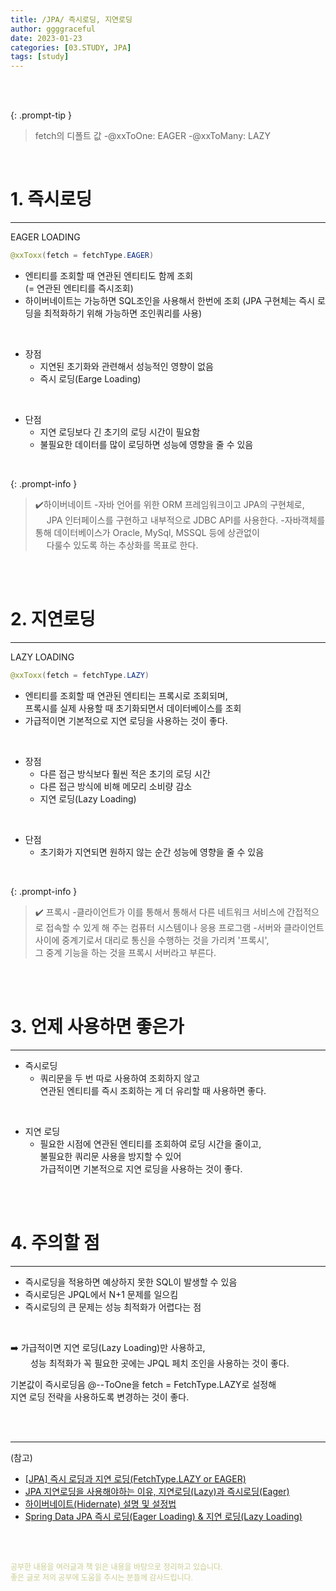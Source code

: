 ```yaml
---
title: /JPA/ 즉시로딩, 지연로딩
author: ggggraceful
date: 2023-01-23
categories: [03.STUDY, JPA]
tags: [study]
---
```


<br/>
<br/>

{: .prompt-tip }
> fetch의 디폴트 값
> -@xxToOne: EAGER
> -@xxToMany: LAZY

<br/>

# 1. 즉시로딩

---

EAGER LOADING

```java
@xxToxx(fetch = fetchType.EAGER)
```

- 엔티티를 조회할 때 연관된 엔티티도 함께 조회  
  (= 연관된 엔티티를 즉시조회)
- 하이버네이트는 가능하면 SQL조인을 사용해서 한번에 조회
  (JPA 구현체는 즉시 로딩을 최적화하기 위해 가능하면 조인쿼리를 사용)

<br/>

- 장점
  - 지연된 초기화와 관련해서 성능적인 영향이 없음
  - 즉시 로딩(Earge Loading) 

<br/>

- 단점
  - 지연 로딩보다 긴 초기의 로딩 시간이 필요함
  - 불필요한 데이터를 많이 로딩하면 성능에 영향을 줄 수 있음

<br/>

{: .prompt-info }
> ✔️하이버네이트
> -자바 언어를 위한 ORM 프레임워크이고 JPA의 구현체로,  
> 　 JPA 인터페이스를 구현하고 내부적으로 JDBC API를 사용한다.
> -자바객체를 통해 데이터베이스가 Oracle, MySql, MSSQL 등에 상관없이  
> 　 다룰수 있도록 하는 추상화를 목표로 한다.

<br/>
<br/>

# 2. 지연로딩 

---

LAZY LOADING

```java
@xxToxx(fetch = fetchType.LAZY)
```
- 엔티티를 조회할 때 연관된 엔티티는 프록시로 조회되며,  
  프록시를 실제 사용할 때 초기화되면서 데이터베이스를 조회
- 가급적이면 기본적으로 지연 로딩을 사용하는 것이 좋다.

<br/>

- 장점
  - 다른 접근 방식보다 훨씬 적은 초기의 로딩 시간
  - 다른 접근 방식에 비해 메모리 소비량 감소
  - 지연 로딩(Lazy Loading) 

<br/>

- 단점
  - 초기화가 지연되면 원하지 않는 순간 성능에 영향을 줄 수 있음

<br/>

{: .prompt-info }
> ✔️ 프록시
> -클라이언트가 이를 통해서 통해서 다른 네트워크 서비스에 간접적으로 접속할 수 있게 해 주는 컴퓨터 시스템이나 응용 프로그램
> -서버와 클라이언트 사이에 중계기로서 대리로 통신을 수행하는 것을 가리켜 '프록시',  
>   그 중계 기능을 하는 것을 프록시 서버라고 부른다.

<br/>
<br/>

# 3. 언제 사용하면 좋은가

---

- 즉시로딩
  - 쿼리문을 두 번 따로 사용하여 조회하지 않고  
    연관된 엔티티를 즉시 조회하는 게 더 유리할 때 사용하면 좋다.

<br/>

- 지연 로딩
  - 필요한 시점에 연관된 엔티티를 조회하여 로딩 시간을 줄이고,  
    불필요한 쿼리문 사용을 방지할 수 있어  
    가급적이면 기본적으로 지연 로딩을 사용하는 것이 좋다.
  
<br/>
<br/>

# 4. 주의할 점

---

- 즉시로딩을 적용하면 예상하지 못한 SQL이 발생할 수 있음
- 즉시로딩은 JPQL에서 N+1 문제를 일으킴
- 즉시로딩의 큰 문제는 성능 최적화가 어렵다는 점

<br/>

➡️ 가급적이면 지연 로딩(Lazy Loading)만 사용하고,  
　　 성능 최적화가 꼭 필요한 곳에는 JPQL 페치 조인을 사용하는 것이 좋다. 

기본값이 즉시로딩음 @--ToOne을 fetch = FetchType.LAZY로 설정해  
지연 로딩 전략을 사용하도록 변경하는 것이 좋다. 


<br/>
<br/>

---

(참고)

- [[JPA] 즉시 로딩과 지연 로딩(FetchType.LAZY or EAGER)](https://ict-nroo.tistory.com/132)
- [JPA 지연로딩을 사용해야하는 이유, 지연로딩(Lazy)과 즉시로딩(Eager)](https://developer-hm.tistory.com/37)
- [하이버네이트(Hidernate) 설명 및 설정법](https://devbksheen.tistory.com/entry/JPA-%ED%95%98%EC%9D%B4%EB%B2%84%EB%84%A4%EC%9D%B4%ED%8A%B8)
- [Spring Data JPA 즉시 로딩(Eager Loading) & 지연 로딩(Lazy Loading)](https://zzang9ha.tistory.com/347)

<br/>
<br/>

<span style="font-size: 12px; color:  #cbce91"> 공부한 내용을 여러글과 책 읽은 내용을 바탕으로 정리하고 있습니다.</span>  
<span style="font-size: 12px; color:  #cbce91"> 좋은 글로 저의 공부에 도움을 주시는 분들께 감사드립니다. </span>

<!--

❤️면접예상질문 ❤️

+ 프록시

-->
